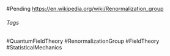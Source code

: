 #Pending https://en.wikipedia.org/wiki/Renormalization_group

###### Tags
#QuantumFieldTheory #RenormalizationGroup #FieldTheory #StatisticalMechanics
